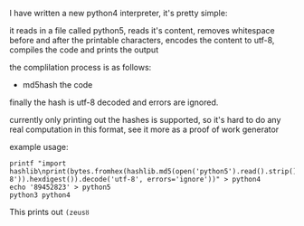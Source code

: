 I have written a new python4 interpreter, it's pretty simple:

it reads in a file called python5, reads it's content, removes whitespace before and after the printable characters, encodes the content to utf-8, compiles the code and prints the output

the complilation process is as follows:
 - md5hash the code 
 
 finally the hash is utf-8 decoded and errors are ignored.
 
 currently only printing out the hashes is supported, so it's hard to do any real computation in this format, see it more as a proof of work generator
 
 example usage:
 
 ```
 printf "import hashlib\nprint(bytes.fromhex(hashlib.md5(open('python5').read().strip().encode('utf-8')).hexdigest()).decode('utf-8', errors='ignore'))" > python4
 echo '89452823' > python5
 python3 python4
 ```
 
 This prints out `(zeusȣ`
